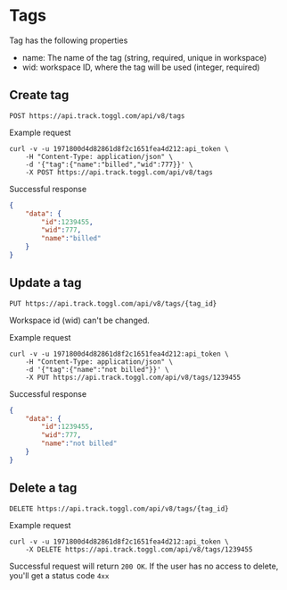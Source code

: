 Tags
====================

Tag has the following properties
* name: The name of the tag (string, required, unique in workspace)
* wid: workspace ID, where the tag will be used (integer, required)

## Create tag

`POST https://api.track.toggl.com/api/v8/tags`

Example request

```shell
curl -v -u 1971800d4d82861d8f2c1651fea4d212:api_token \
	-H "Content-Type: application/json" \
	-d '{"tag":{"name":"billed","wid":777}}' \
	-X POST https://api.track.toggl.com/api/v8/tags

```

Successful response
```json
{
	"data": {
		"id":1239455,
		"wid":777,
		"name":"billed"
	}
}
```

## Update a tag
`PUT https://api.track.toggl.com/api/v8/tags/{tag_id}`

Workspace id (wid) can't be changed.

Example request
```shell
curl -v -u 1971800d4d82861d8f2c1651fea4d212:api_token \
	-H "Content-Type: application/json" \
	-d '{"tag":{"name":"not billed"}}' \
	-X PUT https://api.track.toggl.com/api/v8/tags/1239455
```

Successful response
```json
{
	"data": {
		"id":1239455,
		"wid":777,
		"name":"not billed"
	}
}
```

## Delete a tag

`DELETE https://api.track.toggl.com/api/v8/tags/{tag_id}`

Example request
```shell
curl -v -u 1971800d4d82861d8f2c1651fea4d212:api_token \
	-X DELETE https://api.track.toggl.com/api/v8/tags/1239455
```

Successful request will return `200 OK`. If the user has no access to delete, you'll get a status code `4xx`